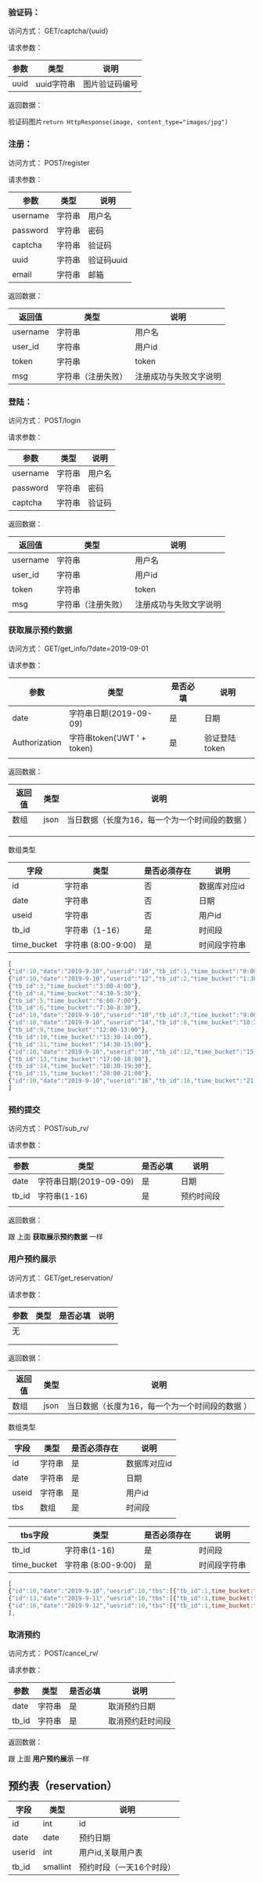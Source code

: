 ### 验证码：

访问方式： GET/captcha/{uuid}

请求参数：

| 参数 | 类型       | 说明           |
| ---- | ---------- | -------------- |
| uuid | uuid字符串 | 图片验证码编号 |

返回数据：

验证码图片`return HttpResponse(image, content_type="images/jpg")`

### 注册：

访问方式： POST/register

请求参数：

| 参数     | 类型   | 说明       |
| -------- | ------ | ---------- |
| username | 字符串 | 用户名     |
| password | 字符串 | 密码       |
| captcha  | 字符串 | 验证码     |
| uuid     | 字符串 | 验证码uuid |
| email    | 字符串 | 邮箱       |

返回数据：

| 返回值   | 类型               | 说明                   |
| -------- | ------------------ | ---------------------- |
| username | 字符串             | 用户名                 |
| user_id  | 字符串             | 用户id                 |
| token    | 字符串             | token                  |
| msg      | 字符串（注册失败） | 注册成功与失败文字说明 |

### 登陆：

访问方式： POST/login

请求参数：

| 参数     | 类型   | 说明   |
| -------- | ------ | ------ |
| username | 字符串 | 用户名 |
| password | 字符串 | 密码   |
| captcha  | 字符串 | 验证码 |

返回数据：

| 返回值   | 类型               | 说明                   |
| -------- | ------------------ | ---------------------- |
| username | 字符串             | 用户名                 |
| user_id  | 字符串             | 用户id                 |
| token    | 字符串             | token                  |
| msg      | 字符串（注册失败） | 注册成功与失败文字说明 |



### 获取展示预约数据

访问方式： GET/get_info/?date=2019-09-01

请求参数：

| 参数          | 类型                        | 是否必填 | 说明          |
| ------------- | --------------------------- | -------- | ------------- |
| date          | 字符串日期(2019-09-09)      | 是       | 日期          |
| Authorization | 字符串token('JWT ' + token) | 是       | 验证登陆token |
|               |                             |          |               |

返回数据：

| 返回值 | 类型 | 说明                                            |
| ------ | ---- | ----------------------------------------------- |
| 数组   | json | 当日数据（长度为16，每一个为一个时间段的数据 ） |
|        |      |                                                 |
|        |      |                                                 |
|        |      |                                                 |

数组类型

| 字段        | 类型               | 是否必须存在 | 说明         |
| ----------- | ------------------ | ------------ | ------------ |
| id          | 字符串             | 否           | 数据库对应id |
| date        | 字符串             | 否           | 日期         |
| useid       | 字符串             | 否           | 用户id       |
| tb_id       | 字符串（1-16）     | 是           | 时间段       |
| time_bucket | 字符串 (8:00-9:00) | 是           | 时间段字符串 |

```javascript
[
{"id":10,"date":"2019-9-10","userid":"10","tb_id":1,"time_bucket":"0:00-1:00"},
{"id":10,"date":"2019-9-10","userid":"12","tb_id":2,"time_bucket":"1:30-2:30"},
{"tb_id":3,"time_bucket":"3:00-4:00"},
{"tb_id":4,"time_bucket":"4:30-5:30"},
{"tb_id":5,"time_bucket":"6:00-7:00"},
{"tb_id":6,"time_bucket":"7:30-8:30"},
{"id":10,"date":"2019-9-10","userid":"10","tb_id":7,"time_bucket":"9:00-10:00"},
{"id":10,"date":"2019-9-10","userid":"14","tb_id":8,"time_bucket":"10:30-11:30"},
{"tb_id":9,"time_bucket":"12:00-13:00"},
{"tb_id":10,"time_bucket":"13:30-14:00"},
{"tb_id":11,"time_bucket":"14:30-15:00"},
{"id":10,"date":"2019-9-10","userid":"10","tb_id":12,"time_bucket":"15:30-16:30"},
{"tb_id":13,"time_bucket":"17:00-18:00"},
{"tb_id":14,"time_bucket":"18:30-19:30"},
{"tb_id":15,"time_bucket":"20:00-21:00"},
{"id":10,"date":"2019-9-10","userid":"16","tb_id":16,"time_bucket":"21:30-22:30"},
]
```



### 预约提交

访问方式： POST/sub_rv/

请求参数：

| 参数  | 类型                   | 是否必填 | 说明       |
| ----- | ---------------------- | -------- | ---------- |
| date  | 字符串日期(2019-09-09) | 是       | 日期       |
| tb_id | 字符串(1-16)           | 是       | 预约时间段 |
|       |                        |          |            |

返回数据：

跟  上面  **获取展示预约数据**  一样



### 用户预约展示

访问方式： GET/get_reservation/

请求参数：

| 参数 | 类型 | 是否必填 | 说明 |
| ---- | ---- | -------- | ---- |
| 无   |      |          |      |
|      |      |          |      |
|      |      |          |      |

返回数据：

| 返回值 | 类型 | 说明                                            |
| ------ | ---- | ----------------------------------------------- |
| 数组   | json | 当日数据（长度为16，每一个为一个时间段的数据 ） |

数组类型

| 字段  | 类型   | 是否必须存在 | 说明         |
| ----- | ------ | ------------ | ------------ |
| id    | 字符串 | 是           | 数据库对应id |
| date  | 字符串 | 是           | 日期         |
| useid | 字符串 | 是           | 用户id       |
| tbs   | 数组   | 是           | 时间段       |
|       |        |              |              |

| tbs字段     | 类型               | 是否必须存在 | 说明         |
| ----------- | ------------------ | ------------ | ------------ |
| tb_id       | 字符串(1-16)       | 是           | 时间段       |
| time_bucket | 字符串 (8:00-9:00) | 是           | 时间段字符串 |



```javascript
[
{"id":10,"date":"2019-9-10","uesrid":10,"tbs":[{"tb_id":1,time_bucket:"8:00-9:00"},{"tb_id":3,time_bucket:"11:00-12:00"}]},
{"id":13,"date":"2019-9-11","uesrid":10,"tbs":[{"tb_id":1,time_bucket:"8:00-9:00"},{"tb_id":3,time_bucket:"11:00-12:00"}]},
{"id":16,"date":"2019-9-12","uesrid":10,"tbs":[{"tb_id":1,time_bucket:"8:00-9:00"},{"tb_id":3,time_bucket:"11:00-12:00"}]},
],
```

### 取消预约

访问方式： POST/cancel_rv/

请求参数：

| 参数  | 类型   | 是否必填 | 说明             |
| ----- | ------ | -------- | ---------------- |
| date  | 字符串 | 是       | 取消预约日期     |
| tb_id | 字符串 | 是       | 取消预约赶时间段 |

返回数据：

跟  上面  **用户预约展示**  一样



## 预约表（reservation）

| 字段   | 类型     | 说明                     |
| ------ | -------- | ------------------------ |
| id     | int      | id                       |
| date   | date     | 预约日期                 |
| userid | int      | 用户id,关联用户表        |
| tb_id  | smallint | 预约时段（一天16个时段） |



